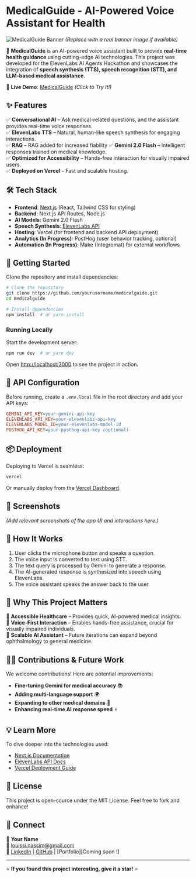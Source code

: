# MedicalGuide - AI-Powered Voice Assistant for Health

![MedicalGuide Banner](https://your-image-url.com/banner.png) *(Replace with a real banner image if available)*

🚀 **MedicalGuide** is an AI-powered voice assistant built to provide **real-time health guidance** using cutting-edge AI technologies. This project was developed for the ElevenLabs AI Agents Hackathon and showcases the integration of **speech synthesis (TTS), speech recognition (STT), and LLM-based medical assistance**.

🔗 **Live Demo**: [MedicalGuide](https://medicalguide-28g22hl95-oortcloudds-projects.vercel.app/) *(Click to Try It!)*

## ✨ Features

✅ **Conversational AI** – Ask medical-related questions, and the assistant provides real-time voice responses.  
✅ **ElevenLabs TTS** – Natural, human-like speech synthesis for engaging interactions.  
✅ **RAG** – RAG added for increased fiability 
✅ **Gemini 2.0 Flash** – Intelligent responses trained on medical knowledge.  
✅ **Optimized for Accessibility** – Hands-free interaction for visually impaired users.  
✅ **Deployed on Vercel** – Fast and scalable hosting.  

## 🛠 Tech Stack

- **Frontend**: [Next.js](https://nextjs.org) (React, Tailwind CSS for styling)
- **Backend**: Next.js API Routes, Node.js
- **AI Models**: Gemini 2.0 Flash
- **Speech Synthesis**: [ElevenLabs API](https://elevenlabs.io)
- **Hosting**: Vercel (for frontend and backend API deployment)
- **Analytics (In Progress)**: PostHog (user behavior tracking, optional)
- **Automation (In Progress)**: Make (Integromat) for external workflows

## 🚀 Getting Started

Clone the repository and install dependencies:

```bash
# Clone the repository
git clone https://github.com/yourusername/medicalguide.git
cd medicalguide

# Install dependencies
npm install  # or yarn install
```

### Running Locally

Start the development server:

```bash
npm run dev  # or yarn dev
```

Open [http://localhost:3000](http://localhost:3000) to see the project in action.

## 🔑 API Configuration

Before running, create a `.env.local` file in the root directory and add your API keys:

```ini
GEMINI_API_KEY=your-gemini-api-key
ELEVENLABS_API_KEY=your-elevenlabs-api-key
ELEVENLABS_MODEL_ID=your-elevenlabs-model-id
POSTHOG_API_KEY=your-posthog-api-key (optional)
```

## 📦 Deployment

Deploying to Vercel is seamless:

```bash
vercel
```

Or manually deploy from the [Vercel Dashboard](https://vercel.com/new).

## 📸 Screenshots

*(Add relevant screenshots of the app UI and interactions here.)*

## 🤖 How It Works

1. User clicks the microphone button and speaks a question.
2. The voice input is converted to text using STT.
3. The text query is processed by Gemini to generate a response.
4. The AI-generated response is synthesized into speech using ElevenLabs.
5. The voice assistant speaks the answer back to the user.

## 🎯 Why This Project Matters

🔹 **Accessible Healthcare** – Provides quick, AI-powered medical insights.  
🔹 **Voice-First Interaction** – Enables hands-free assistance, crucial for visually impaired individuals.  
🔹 **Scalable AI Assistant** – Future iterations can expand beyond ophthalmology to general medicine.

## 👨‍💻 Contributions & Future Work

We welcome contributions! Here are potential improvements:
- **Fine-tuning Gemini for medical accuracy** 📚
- **Adding multi-language support** 🌍
- **Expanding to other medical domains** 🏥
- **Enhancing real-time AI response speed** ⚡

## 💡 Learn More

To dive deeper into the technologies used:
- [Next.js Documentation](https://nextjs.org/docs)
- [ElevenLabs API Docs](https://elevenlabs.io)
- [Vercel Deployment Guide](https://vercel.com/docs)

## 📜 License

This project is open-source under the MIT License. Feel free to fork and enhance!

## 🙌 Connect

👤 **Your Name**  
📧 [louissi.nassim@gmail.com](mailto:louissi.nassim@gmail.com)  
🔗 [LinkedIn](www.linkedin.com/in/nassimlouissi) | [GitHub](https://github.com/OortCloudd) | [Portfolio][Coming soon !]

---

⭐ **If you found this project interesting, give it a star!** ⭐

